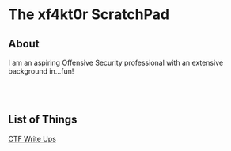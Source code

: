 # **The xf4kt0r ScratchPad**

## **About**
I am an aspiring Offensive Security professional with an extensive background in...fun! 

<br />
<br />

## **List of Things**
[CTF Write Ups](/CTFs/CTF%20Write%20Ups "Title")
